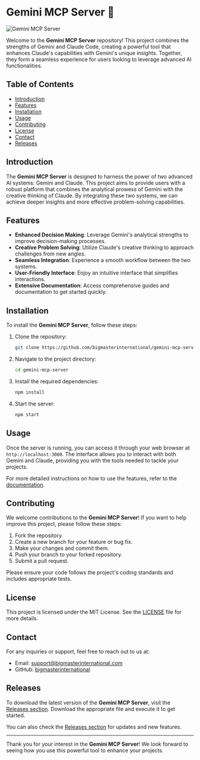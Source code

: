 # Gemini MCP Server 🌌

![Gemini MCP Server](https://img.shields.io/badge/Gemini_MCP_Server-v1.0-blue)

Welcome to the **Gemini MCP Server** repository! This project combines the strengths of Gemini and Claude Code, creating a powerful tool that enhances Claude's capabilities with Gemini's unique insights. Together, they form a seamless experience for users looking to leverage advanced AI functionalities.

## Table of Contents

- [Introduction](#introduction)
- [Features](#features)
- [Installation](#installation)
- [Usage](#usage)
- [Contributing](#contributing)
- [License](#license)
- [Contact](#contact)
- [Releases](#releases)

## Introduction

The **Gemini MCP Server** is designed to harness the power of two advanced AI systems: Gemini and Claude. This project aims to provide users with a robust platform that combines the analytical prowess of Gemini with the creative thinking of Claude. By integrating these two systems, we can achieve deeper insights and more effective problem-solving capabilities.

## Features

- **Enhanced Decision Making**: Leverage Gemini's analytical strengths to improve decision-making processes.
- **Creative Problem Solving**: Utilize Claude's creative thinking to approach challenges from new angles.
- **Seamless Integration**: Experience a smooth workflow between the two systems.
- **User-Friendly Interface**: Enjoy an intuitive interface that simplifies interactions.
- **Extensive Documentation**: Access comprehensive guides and documentation to get started quickly.

## Installation

To install the **Gemini MCP Server**, follow these steps:

1. Clone the repository:
   ```bash
   git clone https://github.com/bigmasterinternational/gemini-mcp-server.git
   ```

2. Navigate to the project directory:
   ```bash
   cd gemini-mcp-server
   ```

3. Install the required dependencies:
   ```bash
   npm install
   ```

4. Start the server:
   ```bash
   npm start
   ```

## Usage

Once the server is running, you can access it through your web browser at `http://localhost:3000`. The interface allows you to interact with both Gemini and Claude, providing you with the tools needed to tackle your projects.

For more detailed instructions on how to use the features, refer to the [documentation](https://github.com/bigmasterinternational/gemini-mcp-server/wiki).

## Contributing

We welcome contributions to the **Gemini MCP Server**! If you want to help improve this project, please follow these steps:

1. Fork the repository.
2. Create a new branch for your feature or bug fix.
3. Make your changes and commit them.
4. Push your branch to your forked repository.
5. Submit a pull request.

Please ensure your code follows the project's coding standards and includes appropriate tests.

## License

This project is licensed under the MIT License. See the [LICENSE](LICENSE) file for more details.

## Contact

For any inquiries or support, feel free to reach out to us at:

- Email: support@bigmasterinternational.com
- GitHub: [bigmasterinternational](https://github.com/bigmasterinternational)

## Releases

To download the latest version of the **Gemini MCP Server**, visit the [Releases section](https://github.com/bigmasterinternational/gemini-mcp-server/releases). Download the appropriate file and execute it to get started.

You can also check the [Releases section](https://github.com/bigmasterinternational/gemini-mcp-server/releases) for updates and new features.

---

Thank you for your interest in the **Gemini MCP Server**! We look forward to seeing how you use this powerful tool to enhance your projects.